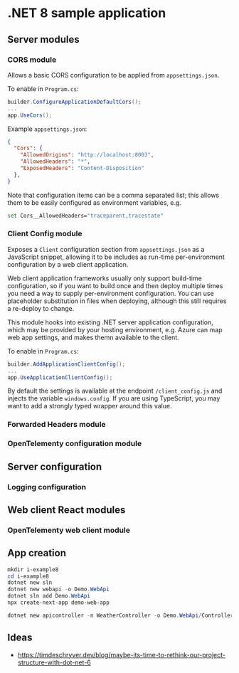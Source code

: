 # .NET 8 sample application

## Server modules

### CORS module

Allows a basic CORS configuration to be applied from `appsettings.json`.

To enable in `Program.cs`:

```csharp
builder.ConfigureApplicationDefaultCors();
...
app.UseCors();
```

Example `appsettings.json`:

```json
{
  "Cors": {
    "AllowedOrigins": "http://localhost:8003",
    "AllowedHeaders": "*",
    "ExposedHeaders": "Content-Disposition"
  },
}
```

Note that configuration items can be a comma separated list; this allows them to be easily configured as environment variables, e.g.

```sh
set Cors__AllowedHeaders="traceparent,tracestate"
```

### Client Config module

Exposes a `Client` configuration section from `appsettings.json` as a JavaScript snippet, allowing it to be includes as run-time per-environment configuration by a web client application.

Web client application frameworks usually only support build-time configuration, so if you want to build once and then deploy multiple times you need a way to supply per-environment configuration. You can use placeholder substitution in files when deploying, although this still requires a re-deploy to change.

This module hooks into existing .NET server application configuration, which may be provided by your hosting environment, e.g. Azure can map web app settings, and makes themn available to the client.

To enable in `Program.cs`:

```csharp
builder.AddApplicationClientConfig();
...
app.UseApplicationClientConfig();
```

By default the settings is available at the endpoint `/client_config.js` and injects the variable `windows.config`. If you are using TypeScript, you may want to add a strongly typed wrapper around this value.

### Forwarded Headers module





### OpenTelementy configuration module


## Server configuration

### Logging configuration



## Web client React modules

### OpenTelementy web client module



## App creation

```powershell
mkdir i-example8
cd i-example8
dotnet new sln 
dotnet new webapi -o Demo.WebApi
dotnet sln add Demo.WebApi
npx create-next-app demo-web-app

dotnet new apicontroller -n WeatherController -o Demo.WebApi/Controllers -p:n Demo.WebApi.Controllers
```






## Ideas

- https://timdeschryver.dev/blog/maybe-its-time-to-rethink-our-project-structure-with-dot-net-6
